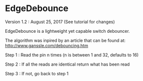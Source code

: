 # EdgeDebounce

Version 1.2 : August 25, 2017 (See tutorial for changes)

EdgeDebounce is a lightweight yet capable switch debouncer.

The algorithm was inpired by an article that can be found at: http://www.ganssle.com/debouncing.htm

Step 1 : Read the pin n times (n is between 1 and 32, defaults to 16)

Step 2 : If all the reads are identical return what has been read

Step 3 : If not, go back to step 1
